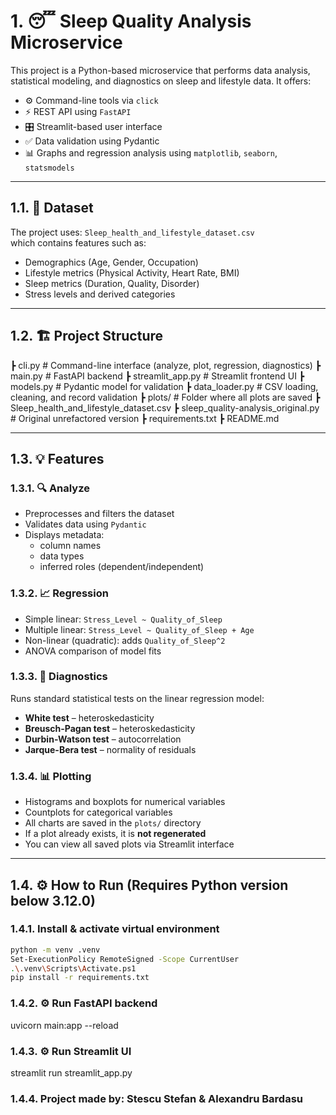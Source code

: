 # 1. 😴 Sleep Quality Analysis Microservice

This project is a Python-based microservice that performs data analysis, statistical modeling, and diagnostics on sleep and lifestyle data. It offers:

- ⚙️ Command-line tools via `click`
- ⚡ REST API using `FastAPI`
- 🎛️ Streamlit-based user interface
- ✅ Data validation using Pydantic
- 📊 Graphs and regression analysis using `matplotlib`, `seaborn`, `statsmodels`

---

## 1.1. 📁 Dataset

The project uses:
``Sleep_health_and_lifestyle_dataset.csv``  
which contains features such as:

- Demographics (Age, Gender, Occupation)
- Lifestyle metrics (Physical Activity, Heart Rate, BMI)
- Sleep metrics (Duration, Quality, Disorder)
- Stress levels and derived categories

---

## 1.2. 🏗️ Project Structure

┣  cli.py # Command-line interface (analyze, plot, regression, diagnostics)
┣  main.py # FastAPI backend
┣  streamlit_app.py # Streamlit frontend UI
┣  models.py # Pydantic model for validation
┣  data_loader.py # CSV loading, cleaning, and record validation
┣  plots/ # Folder where all plots are saved
┣  Sleep_health_and_lifestyle_dataset.csv
┣  sleep_quality-analysis_original.py # Original unrefactored version
┣  requirements.txt
┣  README.md

---

## 1.3. 💡 Features

### 1.3.1. 🔍 Analyze
- Preprocesses and filters the dataset
- Validates data using `Pydantic`
- Displays metadata:
  - column names
  - data types
  - inferred roles (dependent/independent)

### 1.3.2. 📈 Regression
- Simple linear: `Stress_Level ~ Quality_of_Sleep`
- Multiple linear: `Stress_Level ~ Quality_of_Sleep + Age`
- Non-linear (quadratic): adds `Quality_of_Sleep^2`
- ANOVA comparison of model fits

### 1.3.3. 🧪 Diagnostics
Runs standard statistical tests on the linear regression model:

- **White test** – heteroskedasticity
- **Breusch-Pagan test** – heteroskedasticity
- **Durbin-Watson test** – autocorrelation
- **Jarque-Bera test** – normality of residuals

### 1.3.4. 📊 Plotting
- Histograms and boxplots for numerical variables
- Countplots for categorical variables
- All charts are saved in the `plots/` directory
- If a plot already exists, it is **not regenerated**
- You can view all saved plots via Streamlit interface

---

## 1.4. ⚙️ How to Run (Requires Python version below 3.12.0)

### 1.4.1. Install & activate virtual environment

```bash
python -m venv .venv
Set-ExecutionPolicy RemoteSigned -Scope CurrentUser
.\.venv\Scripts\Activate.ps1
pip install -r requirements.txt
```

### 1.4.2. ⚙️ Run FastAPI backend
uvicorn main:app --reload

### 1.4.3. ⚙️ Run Streamlit UI
streamlit run streamlit_app.py

### 1.4.4. Project made by: Stescu Stefan & Alexandru Bardasu

